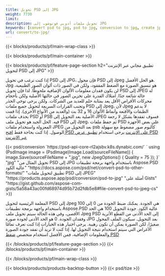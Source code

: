```yaml
---
title: تحويل PSD إلى JPG
weight: 7730
limit: 
description: تحويل ملفات أدوبي فوتوشوب إلى JPG
keywords: [convert psd to jpg, psd to jpg, conversion to jpg, create jpg from psd, print psd as jpg]
url: convert/to-jpg/
---
```


{{< blocks/products/pf/main-wrap-class >}}

{{< blocks/products/pf/main-container >}}

{{< blocks/products/pf/feature-page-section h2="تطبيق مجاني عبر الإنترنت لتحويل PSD إلى JPG" >}}
<p>إذا كنت ترغب في تحويل PSD إلى JPG، فإن محول PSD إلى Jpeg هو الحل الأفضل. Jpg هو تنسيق الصورة مع الضغط المفقود، ولكن في الصور ذات ألوان الصور الطبيعية، لن يكون فقدان معلومات الألوان الإضافية ملحوظًا. لذا فإن تحويل PSD إلى JPEG له حالة شائعة جدًا. امتلاك القدرة على تخزين الصور في حالتها الأصلية ولكن بأحجام محركات الأقراص الأقل يعد بمثابة حلم للعديد من الشركات. ولكن يرجى توخي الحذر وتجنب القرارات السريعة لتحويل جميع ملفات PSD إلى Jpeg، لأن Jpeg لا يدعم الطبقات والأقنعة وأنماط الألوان 16 و 32 بت (والعديد من الأنواع الأخرى). إذا قمت بحذف ملفات PSD أو PSB الأصلية بعد التحويل إلى JPEG فسوف تفقدها بشكل لا رجعة فيه. الحل الجيد هو تحويل ملف PSD إلى Jpeg، ثم حفظ ملفات PSD على بعض الأجهزة المعزولة واستخدام ملفات JPEG بعد التحويل من psb كألبوم صور مضغوط مع سهولة الوصول. إذا كنت بحاجة فقط <a href="/psd/view">افتح PSD على الإنترنت</a> يرجى استخدام <a href="/psd/view">تطبيق عرض PSD عبر الإنترنت</a></p>
{{< psd/conversion `https://psd-api-core-rl2ajsbv.k8s.dynabic.com/` 
`    using (PsdImage image = (PsdImage)Image.Load(sourceFileName))
    {
        image.Save(sourceFileName + ".jpg",  new JpegOptions() { Quality = 75 });
    }` 
		"jpg" 
"تحويل المثال من PSD إلى JPG باستخدام واجهة برمجة تطبيقات Aspose.PSD عالية الكود"  "https://docs.aspose.com/psd/net/convert-psd-to-other-formats/" 
"تطبيق لتحويل ملفات PSD إلى JPEG" "https://products.aspose.app/psd/conversion/psd-to-jpg" 
"أمثلة على Gists" "https://gist.github.com/aspose-com-gists/5a58a43ac00fd68974d95b72d2fdb5e8#file-convert-psd-to-jpeg-cs" >}}
<p>المعلمة الرئيسية لتحويل PSD إلى Jpeg هي الجودة. يمكنك ضبط الجودة من 0 إلى 100 باستخدام واجهة برمجة تطبيقات Aspose.PSD عالية الكود. جودة التحويل 100 هي الحد الأقصى، وفي هذه الحالة سيتم تحويل ملف Jpeg PSD إلى الحد الأدنى من القطع الأثرية وفقدان الجودة. 0 هو الحد الأدنى لجودة صورة JPG بعد التحويل. سيكون الملف المحول صغيرًا، لكن الصورة يمكن أن تكون رهيبة. يرجى اختيار هذه الخيارات إذا كنت تعرف تمامًا الأغراض التي سيتم استخدام نتيجة التحويل لها. إذا كنت لا تريد أن تفقد جودة الصورة والمعلومات الإضافية، فمن الأفضل استخدام متخصص <a href="/psd/reduce-size">ضغط PSD</a></p>
{{< /blocks/products/pf/feature-page-section >}}
{{< /blocks/products/pf/main-container >}}


{{< /blocks/products/pf/main-wrap-class >}}

{{< blocks/products/products-backtop-button >}}
{{< psd/tize >}}
